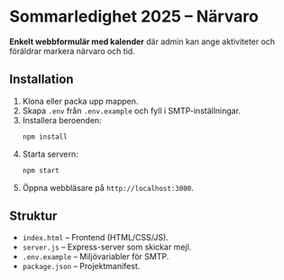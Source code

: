 # Sommarledighet 2025 – Närvaro

**Enkelt webbformulär med kalender** där admin kan ange aktiviteter och föräldrar markera närvaro och tid.

## Installation

1. Klona eller packa upp mappen.
2. Skapa `.env` från `.env.example` och fyll i SMTP-inställningar.
3. Installera beroenden:
   ```bash
   npm install
   ```
4. Starta servern:
   ```bash
   npm start
   ```
5. Öppna webbläsare på `http://localhost:3000`.

## Struktur

- `index.html` – Frontend (HTML/CSS/JS).
- `server.js` – Express-server som skickar mejl.
- `.env.example` – Miljövariabler för SMTP.
- `package.json` – Projektmanifest.

